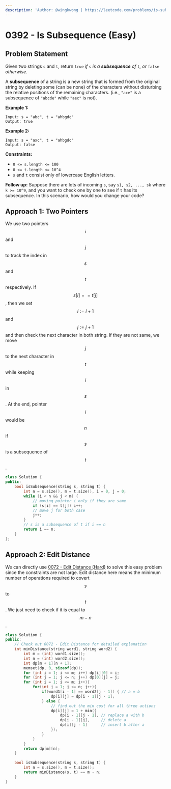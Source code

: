 ```yaml
---
description: 'Author: @wingkwong | https://leetcode.com/problems/is-subsequence/'
---
```


# 0392 - Is Subsequence (Easy)

## Problem Statement

Given two strings `s` and `t`, return `true` _if_ `s` _is a **subsequence** of_ `t`_, or_ `false` _otherwise_.

A **subsequence** of a string is a new string that is formed from the original string by deleting some (can be none) of the characters without disturbing the relative positions of the remaining characters. (i.e., `"ace"` is a subsequence of `"abcde"` while `"aec"` is not).

**Example 1:**

```
Input: s = "abc", t = "ahbgdc"
Output: true
```

**Example 2:**

```
Input: s = "axc", t = "ahbgdc"
Output: false 
```

**Constraints:**

* `0 <= s.length <= 100`
* `0 <= t.length <= 10^4`
* `s` and `t` consist only of lowercase English letters.

**Follow up:** Suppose there are lots of incoming `s`, say `s1, s2, ..., sk` where `k >= 10^9`, and you want to check one by one to see if `t` has its subsequence. In this scenario, how would you change your code?

## Approach 1: Two Pointers

We use two pointers $$i$$ and $$j$$ to track the index in $$s$$ and $$t$$ respectively. If $$s[i] == t[j]$$, then we set $$i := i + 1$$ and $$j := j + 1$$ and then check the next character in both string. If they are not same, we move $$j$$ to the next character in $$t$$ while keeping $$i$$ in $$s$$. At the end, pointer $$i$$ would be $$n$$ if $$s$$ is a subsequence of $$t$$.&#x20;

```cpp
class Solution {
public:
    bool isSubsequence(string s, string t) {
        int n = s.size(), m = t.size(), i = 0, j = 0;
        while (i < n && j < m) {
            // moving pointer i only if they are same
            if (s[i] == t[j]) i++;
            // move j for both case
            j++;
        }
        // s is a subsequence of t if i == n
        return i == n;
    }
};
```

## Approach 2: Edit Distance

We can directly use [0072 - Edit Distance (Hard)](../0000-0099/0072-edit-distance-hard.md) to solve this easy problem since the constraints are not large. Edit distance here means the minimum number of operations required to covert $$s$$ to $$t$$. We just need to check if it is equal to $$m - n$$.

```cpp
class Solution {
public:
    // Check out 0072 - Edit Distance for detailed explanation
    int minDistance(string word1, string word2) {
        int m = (int) word1.size();
        int n = (int) word2.size();
        int dp[m + 1][n + 1];
        memset(dp, 0, sizeof(dp));
        for (int i = 1; i <= m; i++) dp[i][0] = i;
        for (int j = 1; j <= n; j++) dp[0][j] = j;
        for (int i = 1; i <= m; i++){
            for(int j = 1; j <= n; j++){
                if(word1[i - 1] == word2[j - 1]) { // a = b
                    dp[i][j] = dp[i - 1][j - 1]; 
                } else {
                    // find out the min cost for all three actions
                    dp[i][j] = 1 + min({
                        dp[i - 1][j - 1], // replace a with b
                        dp[i - 1][j],     // delete a
                        dp[i][j - 1]      // insert b after a
                    });
                }
            }
        }
        return dp[m][n];
    }
    
    bool isSubsequence(string s, string t) {
        int n = s.size(), m = t.size();
        return minDistance(s, t) == m - n;
    }
}
```
